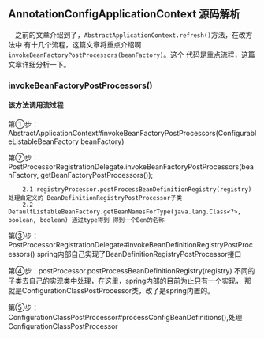 ## AnnotationConfigApplicationContext 源码解析
&ensp;&ensp;之前的文章介绍到了，`AbstractApplicationContext.refresh()`方法，在改方法中
有十几个流程，这篇文章将重点介绍啊`invokeBeanFactoryPostProcessors(beanFactory)`。这个
代码是重点流程，这篇文章详细分析一下。
### invokeBeanFactoryPostProcessors()
#### 该方法调用流过程
第①步：AbstractApplicationContext#invokeBeanFactoryPostProcessors(ConfigurableListableBeanFactory beanFactory)

第②步：PostProcessorRegistrationDelegate.invokeBeanFactoryPostProcessors(beanFactory, getBeanFactoryPostProcessors());

        2.1 registryProcessor.postProcessBeanDefinitionRegistry(registry) 处理自定义的 BeanDefinitionRegistryPostProcessor子类
        2.2 DefaultListableBeanFactory.getBeanNamesForType(java.lang.Class<?>, boolean, boolean) 通过type得到 得到一个Ben的名称

第③步：PostProcessorRegistrationDelegate#invokeBeanDefinitionRegistryPostProcessors() spring内部自己实现了BeanDefinitionRegistryPostProcessor接口

第④步：postProcessor.postProcessBeanDefinitionRegistry(registry) 不同的子类去自己的实现类中处理，在这里，spring内部的目前为止只有一个实现，
那就是ConfigurationClassPostProcessor类，改了是spring内置的。

第⑤步：ConfigurationClassPostProcessor#processConfigBeanDefinitions(),处理 ConfigurationClassPostProcessor



